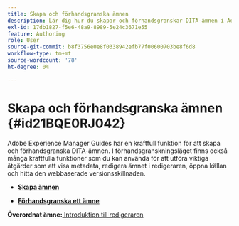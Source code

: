 ```yaml
---
title: Skapa och förhandsgranska ämnen
description: Lär dig hur du skapar och förhandsgranskar DITA-ämnen i Adobe Experience Manager Guides.
exl-id: 17db1827-f5e6-48a9-8989-5e24c3671e55
feature: Authoring
role: User
source-git-commit: b8f3756e0e8f0338942efb77f00600703be8f6d8
workflow-type: tm+mt
source-wordcount: '78'
ht-degree: 0%

---
```


# Skapa och förhandsgranska ämnen {#id21BQE0RJ042}

Adobe Experience Manager Guides har en kraftfull funktion för att skapa och förhandsgranska DITA-ämnen. I förhandsgranskningsläget finns också många kraftfulla funktioner som du kan använda för att utföra viktiga åtgärder som att visa metadata, redigera ämnet i redigeraren, öppna källan och hitta den webbaserade versionsskillnaden.

- **[Skapa ämnen](web-editor-create-topics.md)**

- **[Förhandsgranska ett ämne](web-editor-preview-topics.md)**


**Överordnat ämne:**[ Introduktion till redigeraren](web-editor.md)
